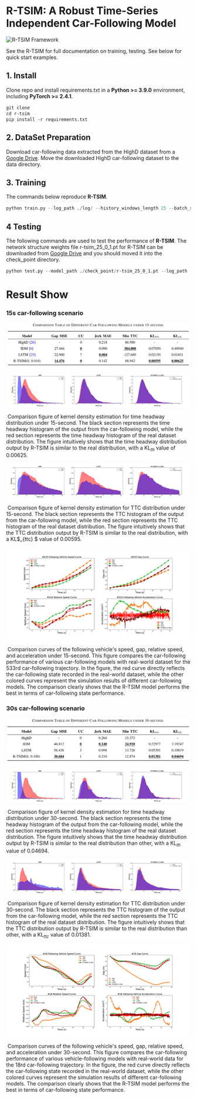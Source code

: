 # R-TSIM: A Robust Time-Series Independent Car-Following Model

![R-TSIM Framework](./fig/CF-LSTM.png)

See the R-TSIM for full documentation on training, testing. See below for quick start examples.

## 1. Install

Clone repo and install requirements.txt in a **Python >= 3.9.0** environment, including **PyTorch >= 2.4.1**.

```shell
git clone 
cd r-tsim
pip install -r requirements.txt
```

## 2. DataSet Preparation

Download car-following data extracted from the HighD dataset from a [Google Drive](https://drive.google.com/drive/folders/1rLMe_x64DdZwBfV1218FtgiGem-ScXjV?usp=sharing). Move the downloaded HighD car-following dataset to the data directory.

## 3. Training

The commands below reproduce **R-TSIM**. 

```python
python train.py --log_path ./log/ --history_windows_length 25 --batch_size 512 --epoche 400 --track_path_15 data/HighD_train_data.npy --track_path_30 data/30_HighD_train_data.npy --noise 0.1 --train
```

## 4 Testing

The following commands are used to test the performance of **R-TSIM**. The network structure weights file r-tsim_25_0_1.pt for R-TSIM can be downloaded from [Google Drive](https://drive.google.com/file/d/1E1iMxtIxi3Ul2JYZXZ08Rs1UntW3wwqx/view?usp=drive_link) and you should moved it into the check_point directory. 

```python
python test.py --model_path ./check_point/r-tsim_25_0_1.pt --log_path ./log --track_path data/HighD_train_data.npy -hwl 25 --mse
```

# Result Show

### 15s car-following scenario

![image-20241010231725071](./fig/table-15-compare)



![](./fig/compare_th_15.png)



​	Comparison figure of kernel density estimation for time headway distribution under 15-second. The black section represents the time headway histogram of the output from the car-following model, while the red section represents the time headway histogram of the real dataset distribution. The figure intuitively shows that the time headway distribution output by R-TSIM is similar to the real distribution, with a KL$_{th}$ value of 0.00625.

![](./fig/compare_ttc_15.png)

​	Comparison figure of kernel density estimation for TTC distribution under 15-second. The black section represents the TTC histogram of the output from the car-following model, while the red section represents the TTC histogram of the real dataset distribution. The figure intuitively shows that the TTC distribution output by R-TSIM is similar to the real distribution, with a KL$_{ttc} $ value of 0.00595.

![](./fig/533_compare.png)

​	Comparison curves of the following vehicle's speed, gap, relative speed, and acceleration under 15-second. This figure compares the car-following performance of various car-following models with real-world dataset for the 533rd car-following trajectory. In the figure, the red curve directly reflects the car-following state recorded in the real-world dataset, while the other colored curves represent the simulation results of different car-following models. The comparison clearly shows that the R-TSIM model performs the best in terms of car-following state performance.



### 30s car-following scenario

![image-20241010231824411](./fig/table-30-compare)


![](./fig\compare_th_30.png)

​	Comparison figure of kernel density estimation for time headway distribution under 30-second.  The black section represents the time headway histogram of the output from the car-following model, while the red section represents the time headway histogram of the real dataset distribution. The figure intuitively shows that the time headway distribution output by R-TSIM is similar to the real distribution than other, with a KL$_{th}$ value of 0.04694.

![](./fig/compare_ttc_30.png)

​	Comparison figure of kernel density estimation for TTC distribution under 30-second. The black section represents the TTC histogram of the output from the car-following model, while the red section represents the TTC histogram of the real dataset distribution. The figure intuitively shows that the TTC distribution output by R-TSIM is similar to the real distribution than other, with a KL$_{ttc}$ value of 0.01381.



![](./fig/18_compare.png)

​	Comparison curves of the following vehicle's speed, gap, relative speed, and acceleration under 30-second. This figure compares the car-following performance of various vehicle-following models with real-world data for the 18rd car-following trajectory. In the figure, the red curve directly reflects the car-following state recorded in the real-world dataset, while the other colored curves represent the simulation results of different car-following models. The comparison clearly shows that the R-TSIM model performs the best in terms of car-following state performance.



































